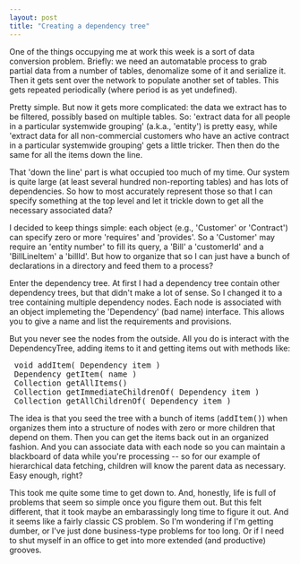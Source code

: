 ```yaml
---
layout: post
title: "Creating a dependency tree"
---
```




One of the things occupying me at work this week is a sort of data conversion problem. Briefly: we need an automatable process to grab partial data from a number of tables, denomalize some of it and serialize it.  Then it gets sent over the network to populate another set of tables. This gets repeated periodically (where period is as yet undefined).

<p>Pretty simple. But now it gets more complicated: the data we extract has to be filtered, possibly based on multiple tables. So: 'extract data for all people in a particular systemwide grouping' (a.k.a., 'entity') is pretty easy, while 'extract data for all non-commercial customers who have an active contract in a particular systemwide grouping' gets a little tricker. Then then do the same for all the items down the line.</p>

<p>That 'down the line' part is what occupied too much of my time. Our system is quite large (at least several hundred non-reporting tables) and has lots of dependencies. So how to most accurately represent those so that I can specify something at the top level and let it trickle down to get all the necessary associated data?</p>

<p>I decided to keep things simple: each object (e.g., 'Customer' or 'Contract') can specify zero or more 'requires' and 'provides'. So a 'Customer' may require an 'entity number' to fill its query, a 'Bill' a 'customerId' and a 'BillLineItem' a 'billId'. But how to organize that so I can just have a bunch of declarations in a directory and feed them to a process?</p>

<p>Enter the dependency tree. At first I had a dependency tree contain other dependency trees, but that didn't make a lot of sense. So I changed it to a tree containing multiple dependency nodes. Each node is associated with an object implemeting the 'Dependency' (bad name) interface. This allows you to give a name and list the requirements and provisions.</p>

<p>But you never see the nodes from the outside. All you do is interact with the DependencyTree, adding items to it and getting items out with methods like:
<pre class="sourceCode">
 void addItem( Dependency item )
 Dependency getItem( name )
 Collection getAllItems()
 Collection getImmediateChildrenOf( Dependency item )
 Collection getAllChildrenOf( Dependency item )
</pre>
<p>The idea is that you seed the tree with a bunch of items (<tt>addItem()</tt>) when organizes them into a structure of nodes with zero or more children that depend on them. Then you can get the items back out in an organized fashion. And you can associate data with each node so you can maintain a blackboard of data while you're processing -- so for our example of hierarchical data fetching, children will know the parent data as necessary. Easy enough, right?</p>

<p>This took me quite some time to get down to. And, honestly, life is full of problems that seem so simple once you figure them out. But this felt different, that it took maybe an embarassingly long time to figure it out. And it seems like a fairly classic CS problem. So I'm wondering if I'm getting dumber, or I've just done business-type problems for too long. Or if I need to shut myself in an office to get into more extended (and productive) grooves.</p>


